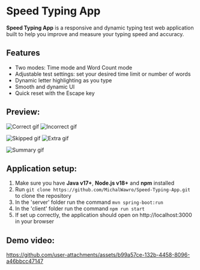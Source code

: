 # Speed Typing App

**Speed Typing App** is a responsive and dynamic typing test web application built to help you improve and measure your typing speed and accuracy.

## Features
  
 - Two modes: Time mode and Word Count mode
 - Adjustable test settings: set your desired time limit or number of words
 - Dynamic letter highlighting as you type
 - Smooth and dynamic UI
 - Quick reset with the Escape key

## Preview:

![Correct gif](https://github.com/user-attachments/assets/928a8e96-ba0f-4e30-b5c2-7473ee00f52b)
![Incorrect gif](https://github.com/user-attachments/assets/6e732f0c-a7f3-43d8-9a13-887e48300bee)

![Skipped gif](https://github.com/user-attachments/assets/0889c3d1-7d41-4268-835e-f9de204c004c)
![Extra gif](https://github.com/user-attachments/assets/f7d8aa65-a91d-4472-8b3d-0addf20c0511)

![Summary gif](https://github.com/user-attachments/assets/2a447602-b718-4a97-a8d0-9b719c043314)

## Application setup:

 1. Make sure you have **Java v17+**, **Node.js v18+** and **npm** installed
 2. Run `git clone https://github.com/MichalWawro/Speed-Typing-App.git` to clone the repository
 3. In the 'server' folder run the command `mvn spring-boot:run`
 4. In the 'client' folder run the command `npm run start`
 5. If set up correctly, the application should open on http://localhost:3000 in your browser

## Demo video:

https://github.com/user-attachments/assets/b99a57ce-132b-4458-8096-a46bbcc47147
